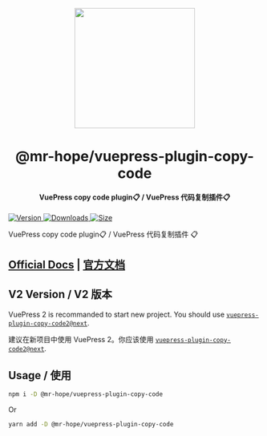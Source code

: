 <!-- markdownlint-disable -->
<p align="center">
  <img width="240" src="https://vuepress-theme-hope.github.io/logo.svg" style="text-align: center;"/>
</p>
<h1 align="center">@mr-hope/vuepress-plugin-copy-code</h1>
<h4 align="center">VuePress copy code plugin📋 / VuePress 代码复制插件📋</h4>

[![Version](https://img.shields.io/npm/v/@mr-hope/vuepress-plugin-copy-code.svg?style=flat-square&logo=npm) ![Downloads](https://img.shields.io/npm/dm/@mr-hope/vuepress-plugin-copy-code.svg?style=flat-square&logo=npm) ![Size](https://img.shields.io/bundlephobia/min/@mr-hope/vuepress-plugin-copy-code?style=flat-square&logo=npm)](https://www.npmjs.com/package/@mr-hope/vuepress-plugin-copy-code)

<!-- markdownlint-restore -->

VuePress copy code plugin📋 / VuePress 代码复制插件 📋

## [Official Docs](https://vuepress-theme-hope.github.io/v1/copy-code/) | [官方文档](https://vuepress-theme-hope.gitee.io/v1/copy-code/zh/)

## V2 Version / V2 版本

VuePress 2 is recommanded to start new project. You should use [`vuepress-plugin-copy-code2@next`](https://vuepress-theme-hope.github.io/v2/copy-code/).

建议在新项目中使用 VuePress 2。你应该使用 [`vuepress-plugin-copy-code2@next`](https://vuepress-theme-hope.gitee.io/v2/copy-code/zh/).

## Usage / 使用

```bash
npm i -D @mr-hope/vuepress-plugin-copy-code
```

Or

```bash
yarn add -D @mr-hope/vuepress-plugin-copy-code
```
